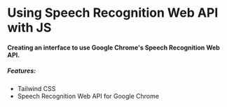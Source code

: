 # Using Speech Recognition Web API with JS

#### Creating an interface to use Google Chrome's Speech Recognition Web API.

##### Features:

- Tailwind CSS
- Speech Recognition Web API for Google Chrome

